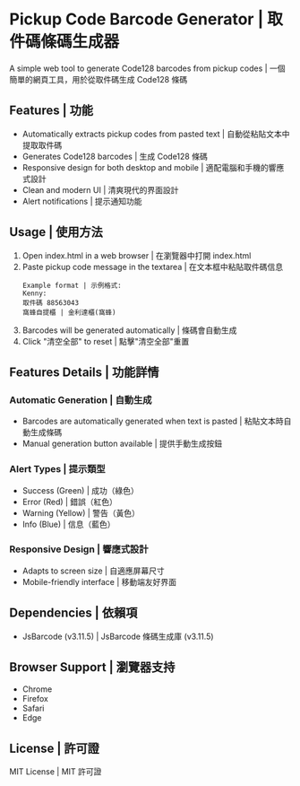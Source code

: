 # Pickup Code Barcode Generator | 取件碼條碼生成器

A simple web tool to generate Code128 barcodes from pickup codes | 一個簡單的網頁工具，用於從取件碼生成 Code128 條碼

## Features | 功能

- Automatically extracts pickup codes from pasted text | 自動從粘貼文本中提取取件碼
- Generates Code128 barcodes | 生成 Code128 條碼
- Responsive design for both desktop and mobile | 適配電腦和手機的響應式設計
- Clean and modern UI | 清爽現代的界面設計
- Alert notifications | 提示通知功能

## Usage | 使用方法

1. Open index.html in a web browser | 在瀏覽器中打開 index.html
2. Paste pickup code message in the textarea | 在文本框中粘貼取件碼信息
   ```
   Example format | 示例格式:
   Kenny:
   取件碼 88563043
   窩蜂自提櫃 | 金利達櫃(窩蜂)
   ```
3. Barcodes will be generated automatically | 條碼會自動生成
4. Click "清空全部" to reset | 點擊"清空全部"重置

## Features Details | 功能詳情

### Automatic Generation | 自動生成
- Barcodes are automatically generated when text is pasted | 粘貼文本時自動生成條碼
- Manual generation button available | 提供手動生成按鈕

### Alert Types | 提示類型
- Success (Green) | 成功（綠色）
- Error (Red) | 錯誤（紅色）
- Warning (Yellow) | 警告（黃色）
- Info (Blue) | 信息（藍色）

### Responsive Design | 響應式設計
- Adapts to screen size | 自適應屏幕尺寸
- Mobile-friendly interface | 移動端友好界面

## Dependencies | 依賴項

- JsBarcode (v3.11.5) | JsBarcode 條碼生成庫 (v3.11.5)

## Browser Support | 瀏覽器支持

- Chrome
- Firefox
- Safari
- Edge

## License | 許可證

MIT License | MIT 許可證 